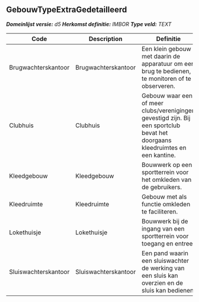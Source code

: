 ﻿## GebouwTypeExtraGedetailleerd

*__Domeinlijst versie:__ d5*
*__Herkomst definitie:__ IMBOR*
*__Type veld:__ TEXT*

|__Code__ |__Description__ |__Definitie__	|
|	---	|	---	|   ---	| 
| Brugwachterskantoor | Brugwachterskantoor | Een klein gebouw met daarin de apparatuur om een brug te bedienen, te monitoren of te observeren. |
| Clubhuis | Clubhuis | Gebouw waar een of meer clubs/verenigingen gevestigd zijn. Bij een sportclub bevat het doorgaans kleedruimtes en een kantine. |
| Kleedgebouw | Kleedgebouw | Bouwwerk op een sportterrein voor het omkleden van de gebruikers. |
| Kleedruimte | Kleedruimte | Gebouw met als functie omkleden te faciliteren. |
| Lokethuisje | Lokethuisje | Bouwwerk bij de ingang van een sportterrein voor toegang en entree. |
| Sluiswachterskantoor | Sluiswachterskantoor | Een pand waarin een sluiswachter de werking van een sluis kan overzien en de sluis kan bedienen. |

